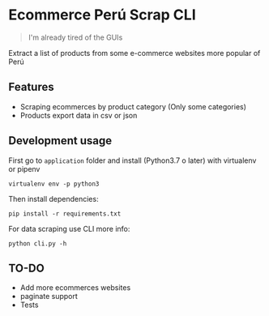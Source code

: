 # Ecommerce Perú Scrap CLI
> I'm already tired of the GUIs

Extract a list of products from some e-commerce websites more popular of Perú

## Features
- Scraping ecommerces by product category (Only some categories)
- Products export data in csv or json 

## Development usage

First go to `application` folder and install (Python3.7 o later) with virtualenv or pipenv

`virtualenv env -p python3`

Then install dependencies:

` pip install -r requirements.txt `

For data scraping use CLI more info:

`python cli.py -h` 


## TO-DO
* Add more ecommerces websites
* paginate support 
* Tests